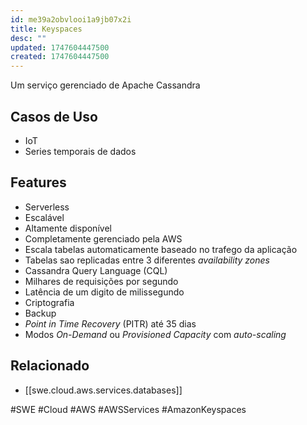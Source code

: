 ```yaml
---
id: me39a2obvlooi1a9jb07x2i
title: Keyspaces
desc: ""
updated: 1747604447500
created: 1747604447500
---
```


Um serviço gerenciado de Apache Cassandra

## Casos de Uso

- IoT
- Series temporais de dados

## Features

- Serverless
- Escalável
- Altamente disponível
- Completamente gerenciado pela AWS
- Escala tabelas automaticamente baseado no trafego da aplicação
- Tabelas sao replicadas entre 3 diferentes _availability zones_
- Cassandra Query Language (CQL)
- Milhares de requisições por segundo
- Latência de um digito de milissegundo
- Criptografia
- Backup
- _Point in Time Recovery_ (PITR) até 35 dias
- Modos _On-Demand_ ou _Provisioned Capacity_ com _auto-scaling_

## Relacionado

- [[swe.cloud.aws.services.databases]]

#SWE #Cloud #AWS #AWSServices #AmazonKeyspaces
